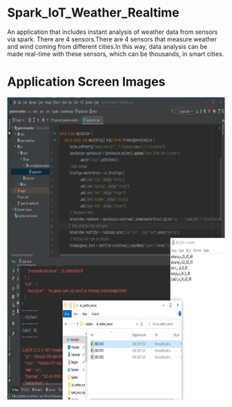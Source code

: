 # Spark_IoT_Weather_Realtime
An application that includes instant analysis of weather data from sensors via spark. There are 4 sensors.There are 4 sensors that measure weather and wind coming from different cities.In this way, data analysis can be made real-time with these sensors, which can be thousands, in smart cities.


 # Application Screen Images 
<img src=/src/main/ScreenShot/ss.PNG width="950" height="700" >
